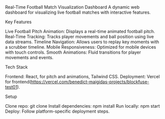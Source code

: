 Real-Time Football Match Visualization Dashboard
A dynamic web dashboard for visualizing live football matches with interactive features.

Key Features

Live Football Pitch Animation: Displays a real-time animated football pitch.
Real-Time Tracking: Tracks player movements and ball position using live data streams.
Timeline Navigation: Allows users to replay key moments with a scrubber timeline.
Mobile Responsiveness: Optimized for mobile devices with touch controls.
Smooth Animations: Fluid transitions for player movements and events.

Tech Stack

Frontend: React, for pitch and animations, Tailwind CSS.
Deployment: Vercel for frontend(https://vercel.com/benedict-maigidas-projects/blockfuse-test01).

Setup

Clone repo: git clone <repo-url>
Install dependencies: npm install
Run locally: npm start
Deploy: Follow platform-specific deployment steps.
